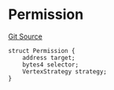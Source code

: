 # Permission
[Git Source](https://github.com/llama-community/vertex-v1/blob/b01379c65f03514c141f06120861dc0d491ffeed/src/utils/Structs.sol)


```solidity
struct Permission {
    address target;
    bytes4 selector;
    VertexStrategy strategy;
}
```

